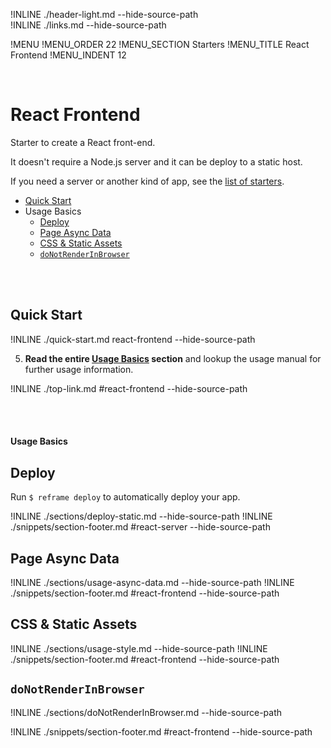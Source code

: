 !INLINE ./header-light.md --hide-source-path
<br/>
!INLINE ./links.md --hide-source-path

!MENU
!MENU_ORDER 22
!MENU_SECTION Starters
!MENU_TITLE React Frontend
!MENU_INDENT 12

<br/>

# React Frontend

Starter to create a React front-end.

It doesn't require a Node.js server and it can be deploy to a static host.

If you need a server or another kind of app, see the [list of starters]().

- [Quick Start](#quick-start)
- Usage Basics
  - [Deploy](#deploy)
  - [Page Async Data](#page-async-data)
  - [CSS & Static Assets](#css--static-assets)
  - [`doNotRenderInBrowser`](#donotrenderinbrowser)

<br/>
<br/>

## Quick Start

!INLINE ./quick-start.md react-frontend --hide-source-path

5. **Read the entire [Usage Basics](#react-frontend) section** and lookup the usage manual for further usage information.

!INLINE ./top-link.md #react-frontend --hide-source-path

<br/>
<br/>




#### Usage Basics

## Deploy

Run `$ reframe deploy` to automatically deploy your app.

!INLINE ./sections/deploy-static.md --hide-source-path
!INLINE ./snippets/section-footer.md #react-server --hide-source-path




## Page Async Data

!INLINE ./sections/usage-async-data.md --hide-source-path
!INLINE ./snippets/section-footer.md #react-frontend --hide-source-path





## CSS & Static Assets

!INLINE ./sections/usage-style.md --hide-source-path
!INLINE ./snippets/section-footer.md #react-frontend --hide-source-path




## `doNotRenderInBrowser`

!INLINE ./sections/doNotRenderInBrowser.md --hide-source-path

!INLINE ./snippets/section-footer.md #react-frontend --hide-source-path




